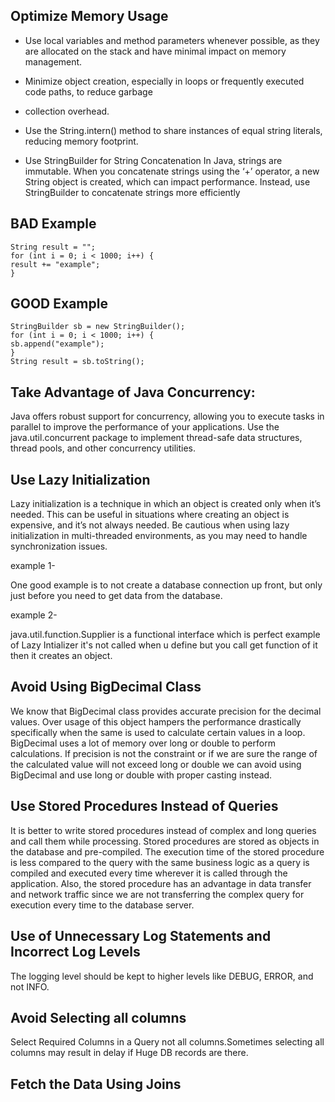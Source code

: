 **Optimize Memory Usage**
-------------------------

* Use local variables and method parameters whenever possible, as they are allocated on the stack and have 
minimal impact on memory management.
 
* Minimize object creation, especially in loops or frequently executed code paths, to reduce garbage 
* collection overhead.

* Use the String.intern() method to share instances of equal string literals, reducing memory footprint.

* Use StringBuilder for String Concatenation
    In Java, strings are immutable. When you concatenate strings using the ‘+’ operator, a new String 
    object is created, 
    which can impact performance. Instead, use StringBuilder to concatenate strings more efficiently

**BAD Example**
----------------

    String result = "";
    for (int i = 0; i < 1000; i++) {
    result += "example";
    }


**GOOD Example**
-----------------
    StringBuilder sb = new StringBuilder();
    for (int i = 0; i < 1000; i++) {
    sb.append("example");
    }
    String result = sb.toString();


**Take Advantage of Java Concurrency:**
---------------------------------------
Java offers robust support for concurrency, allowing you to execute tasks in parallel to improve the 
performance of your applications. Use the java.util.concurrent package to implement thread-safe data 
structures, thread pools, and other concurrency utilities.

**Use Lazy Initialization**
----------------------------
Lazy initialization is a technique in which an object is created only when it’s needed. 
This can be useful in situations where creating an object is expensive, and it’s not always needed. 
Be cautious when using lazy initialization in multi-threaded environments, as you may need to handle 
synchronization issues.

example 1-

One good example is to not create a database connection up front, but only just before you need to get 
data from the database.

example 2-

java.util.function.Supplier is a functional interface which is perfect example of Lazy Intializer 
it's not called when u define but you call get function of it then it creates an object.

**Avoid Using BigDecimal Class**
---------------------------------
We know that BigDecimal class provides accurate precision for the decimal values. 
Over usage of this object hampers the performance drastically specifically when the same is used 
to calculate certain values in a loop. BigDecimal uses a lot of memory over long or double to 
perform calculations. If precision is not the constraint or if we are sure the range of the calculated 
value will not exceed long or double we can avoid using BigDecimal and use long or double with proper 
casting instead.

**Use Stored Procedures Instead of Queries**
--------------------------------------------
It is better to write stored procedures instead of complex and long queries and call them while processing. 
Stored procedures are stored as objects in the database and pre-compiled. 
The execution time of the stored procedure is less compared to the query with the same business logic 
as a query is compiled and executed every time wherever it is called through the application. 
Also, the stored procedure has an advantage in data transfer and network traffic since we are not 
transferring the complex query for execution every time to the database server.

**Use of Unnecessary Log Statements and Incorrect Log Levels**
---------------------------------------------------------------
The logging level should be kept to higher levels like DEBUG, ERROR, and not INFO.

**Avoid Selecting all columns**
--------------------------------

Select Required Columns in a Query not all columns.Sometimes selecting all columns may result in delay 
if Huge DB records are there.

**Fetch the Data Using Joins**
------------------------------


